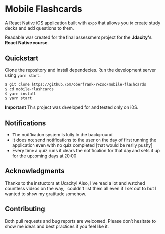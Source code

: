 # Mobile Flashcards

A React Native iOS application built with `expo` that allows you to create study decks and add questions to them.

Readable was created for the final assessment project for the **Udacity's React Native course**.

## Quickstart

Clone the repository and install dependecies. Run the development server using `yarn start`.

```bash
$ git clone https://github.com/oberfrank-rezso/mobile-flashcards
$ cd mobile-flashcards
$ yarn install
$ yarn start
```

**Important** This project was developed for and tested only on iOS.

## Notifications

* The notification system is fully in the background
* It does not send notifications to the user on the day of first running the application even with no quiz completed [that would be really pushy]
* Every time a quiz runs it clears the notification for that day and sets it up for the upcoming days at 20:00

## Acknowledgments

Thanks to the instuctors at Udacity! Also, I've read a lot and watched countless videos on the way, I couldn't list them all even if I set out to but I wanted to show my gratitude somehow.

## Contributing

Both pull requests and bug reports are welcomed. Please don't hesitate to show me ideas and best practices if you feel like it.